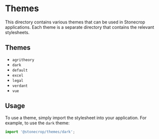 # Themes

This directory contains various themes that can be used in Stonecrop applications. Each theme is a separate directory that contains the relevant stylesheets.

## Themes

- `agritheory`
- `dark`
- `default`
- `excel`
- `legal`
- `verdant`
- `vue`

## Usage

To use a theme, simply import the stylesheet into your application. For example, to use the `dark` theme:

```javascript
import '@stonecrop/themes/dark';
```